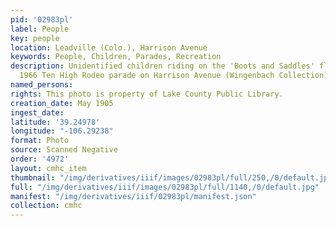 ```yaml
---
pid: '02983pl'
label: People
key: people
location: Leadville (Colo.), Harrison Avenue
keywords: People, Children, Parades, Recreation
description: Unidentified children riding on the 'Boots and Saddles' float in the
  1966 Ten High Rodeo parade on Harrison Avenue (Wingenbach Collection)
named_persons: 
rights: This photo is property of Lake County Public Library.
creation_date: May 1905
ingest_date: 
latitude: '39.24978'
longitude: "-106.29238"
format: Photo
source: Scanned Negative
order: '4972'
layout: cmhc_item
thumbnail: "/img/derivatives/iiif/images/02983pl/full/250,/0/default.jpg"
full: "/img/derivatives/iiif/images/02983pl/full/1140,/0/default.jpg"
manifest: "/img/derivatives/iiif/02983pl/manifest.json"
collection: cmhc
---
```

